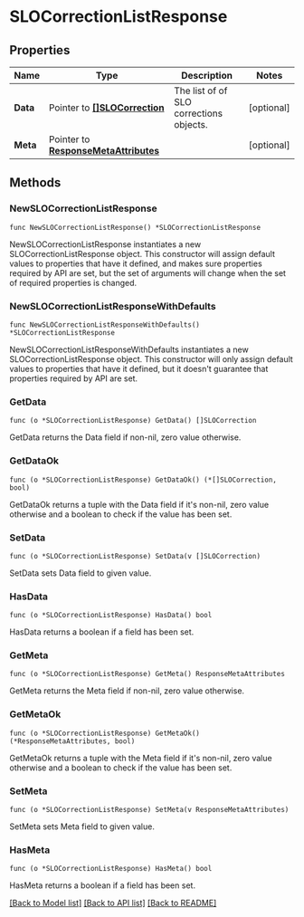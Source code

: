 # SLOCorrectionListResponse

## Properties

Name | Type | Description | Notes
---- | ---- | ----------- | ------
**Data** | Pointer to [**[]SLOCorrection**](SLOCorrection.md) | The list of of SLO corrections objects. | [optional] 
**Meta** | Pointer to [**ResponseMetaAttributes**](ResponseMetaAttributes.md) |  | [optional] 

## Methods

### NewSLOCorrectionListResponse

`func NewSLOCorrectionListResponse() *SLOCorrectionListResponse`

NewSLOCorrectionListResponse instantiates a new SLOCorrectionListResponse object.
This constructor will assign default values to properties that have it defined,
and makes sure properties required by API are set, but the set of arguments
will change when the set of required properties is changed.

### NewSLOCorrectionListResponseWithDefaults

`func NewSLOCorrectionListResponseWithDefaults() *SLOCorrectionListResponse`

NewSLOCorrectionListResponseWithDefaults instantiates a new SLOCorrectionListResponse object.
This constructor will only assign default values to properties that have it defined,
but it doesn't guarantee that properties required by API are set.

### GetData

`func (o *SLOCorrectionListResponse) GetData() []SLOCorrection`

GetData returns the Data field if non-nil, zero value otherwise.

### GetDataOk

`func (o *SLOCorrectionListResponse) GetDataOk() (*[]SLOCorrection, bool)`

GetDataOk returns a tuple with the Data field if it's non-nil, zero value otherwise
and a boolean to check if the value has been set.

### SetData

`func (o *SLOCorrectionListResponse) SetData(v []SLOCorrection)`

SetData sets Data field to given value.

### HasData

`func (o *SLOCorrectionListResponse) HasData() bool`

HasData returns a boolean if a field has been set.

### GetMeta

`func (o *SLOCorrectionListResponse) GetMeta() ResponseMetaAttributes`

GetMeta returns the Meta field if non-nil, zero value otherwise.

### GetMetaOk

`func (o *SLOCorrectionListResponse) GetMetaOk() (*ResponseMetaAttributes, bool)`

GetMetaOk returns a tuple with the Meta field if it's non-nil, zero value otherwise
and a boolean to check if the value has been set.

### SetMeta

`func (o *SLOCorrectionListResponse) SetMeta(v ResponseMetaAttributes)`

SetMeta sets Meta field to given value.

### HasMeta

`func (o *SLOCorrectionListResponse) HasMeta() bool`

HasMeta returns a boolean if a field has been set.


[[Back to Model list]](../README.md#documentation-for-models) [[Back to API list]](../README.md#documentation-for-api-endpoints) [[Back to README]](../README.md)


